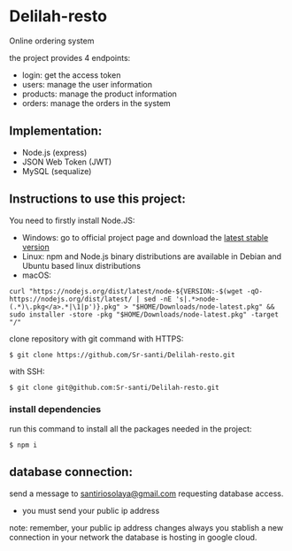 # Delilah-resto
Online ordering system

the project provides 4 endpoints:
* login: get the access token
* users: manage the user information
* products: manage the product information
* orders: manage the orders in the system

## Implementation:

* Node.js (express)
* JSON Web Token (JWT)
* MySQL (sequalize)

## Instructions to use this project:
You need to firstly install Node.JS:
* Windows: go to official project page and download the [latest stable version](https://nodejs.org/en/download/)
* Linux: npm and Node.js binary distributions are available  in Debian and Ubuntu based linux distributions 
* macOS: 
```
curl "https://nodejs.org/dist/latest/node-${VERSION:-$(wget -qO- https://nodejs.org/dist/latest/ | sed -nE 's|.*>node-(.*)\.pkg</a>.*|\1|p')}.pkg" > "$HOME/Downloads/node-latest.pkg" && sudo installer -store -pkg "$HOME/Downloads/node-latest.pkg" -target "/"
```
clone repository with git command
with HTTPS:
```
$ git clone https://github.com/Sr-santi/Delilah-resto.git
```
with SSH:
```
$ git clone git@github.com:Sr-santi/Delilah-resto.git
```

### install dependencies
run this command to install all the packages needed in the project:
```
$ npm i
```

## database connection:
send a message to santiriosolaya@gmail.com requesting database access.
* you must send your public ip address

note: remember, your public ip address changes always you stablish a new connection in your network
the database is hosting in google cloud.